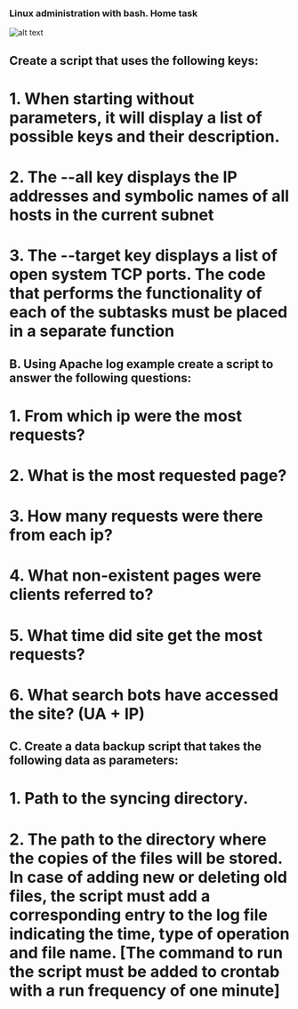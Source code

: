 ### Linux administration with bash. Home task

![alt text](images/1.png)

## Create a script that uses the following keys:
# 1. When starting without parameters, it will display a list of possible keys and their description.

  

# 2. The --all key displays the IP addresses and symbolic names of all hosts in the current subnet



# 3. The --target key displays a list of open system TCP ports. The code that performs the functionality of each of the subtasks must be placed in a separate function



## B. Using Apache log example create a script to answer the following questions:
# 1. From which ip were the most requests?



# 2. What is the most requested page?



# 3. How many requests were there from each ip?



# 4. What non-existent pages were clients referred to?



# 5. What time did site get the most requests?



# 6. What search bots have accessed the site? (UA + IP)



## C. Create a data backup script that takes the following data as parameters:
# 1. Path to the syncing directory.



# 2. The path to the directory where the copies of the files will be stored. In case of adding new or deleting old files, the script must add a corresponding entry to the log file indicating the time, type of operation and file name. [The command to run the script must be added to crontab with a run frequency of one minute]




